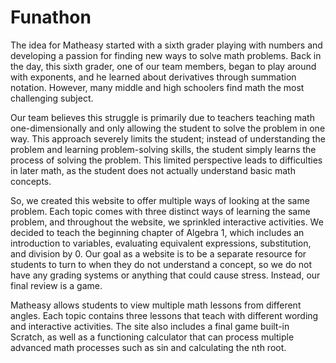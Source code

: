 # Funathon
The idea for Matheasy started with a sixth grader playing with numbers and developing a passion for finding new ways to solve math problems. Back in the day, this sixth grader, one of our team members, began to play around with exponents, and he learned about derivatives through summation notation. However, many middle and high schoolers find math the most challenging subject.

Our team believes this struggle is primarily due to teachers teaching math one-dimensionally and only allowing the student to solve the problem in one way. This approach severely limits the student; instead of understanding the problem and learning problem-solving skills, the student simply learns the process of solving the problem. This limited perspective leads to difficulties in later math, as the student does not actually understand basic math concepts.

So, we created this website to offer multiple ways of looking at the same problem. Each topic comes with three distinct ways of learning the same problem, and throughout the website, we sprinkled interactive activities. We decided to teach the beginning chapter of Algebra 1, which includes an introduction to variables, evaluating equivalent expressions, substitution, and division by 0. Our goal as a website is to be a separate resource for students to turn to when they do not understand a concept, so we do not have any grading systems or anything that could cause stress. Instead, our final review is a game.

Matheasy allows students to view multiple math lessons from different angles. Each topic contains three lessons that teach with different wording and interactive activities. The site also includes a final game built-in Scratch, as well as a functioning calculator that can process multiple advanced math processes such as sin and calculating the nth root.
